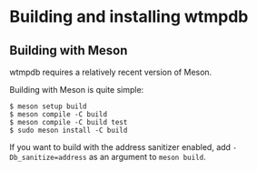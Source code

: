 # Building and installing wtmpdb

## Building with Meson

wtmpdb requires a relatively recent version of Meson.

Building with Meson is quite simple:

```shell
$ meson setup build
$ meson compile -C build
$ meson compile -C build test
$ sudo meson install -C build
```

If you want to build with the address sanitizer enabled, add
`-Db_sanitize=address` as an argument to `meson build`.
